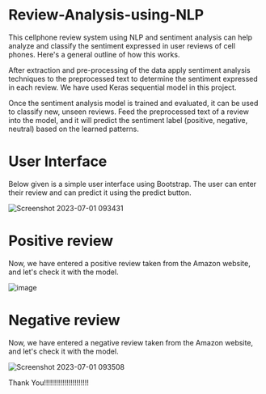 # Review-Analysis-using-NLP

This cellphone review system using NLP and sentiment analysis can help analyze and classify the sentiment expressed in user reviews of cell phones. Here's a general outline of how this works.

After extraction and pre-processing of the data apply sentiment analysis techniques to the preprocessed text to determine the sentiment expressed in each review. We have used Keras sequential model in this project.

Once the sentiment analysis model is trained and evaluated, it can be used to classify new, unseen reviews. Feed the preprocessed text of a review into the model, and it will predict the sentiment label (positive, negative, neutral) based on the learned patterns.

# User Interface

Below given is a simple user interface using Bootstrap. The user can enter their review and can predict it using the predict button.

![Screenshot 2023-07-01 093431](https://github.com/Hirshikesh2003/Review-Analysis-using-NLP/assets/78225619/33aae0f5-2b36-448d-bf28-70046f04c75e)


# Positive review

Now, we have entered a positive review taken from the Amazon website, and let's check it with the model.

![image](https://github.com/Hirshikesh2003/Review-Analysis-using-NLP/assets/78225619/e8e175ae-c535-4b82-99f7-d131fe0ddca4)

# Negative review

Now, we have entered a negative review taken from the Amazon website, and let's check it with the model.

![Screenshot 2023-07-01 093508](https://github.com/Hirshikesh2003/Review-Analysis-using-NLP/assets/78225619/9069e2fe-4b8e-49ff-aee3-87e8aeec2a76)

Thank You!!!!!!!!!!!!!!!!!!!!!!

